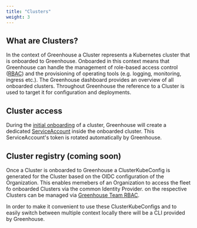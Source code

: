 ```yaml
---
title: "Clusters"
weight: 3
---
```


## What are Clusters?

In the context of Greenhouse a Cluster represents a Kubernetes cluster that is onboarded to Greenhouse. Onboarded in this context means that Greenhouse can handle the management of role-based access control ([RBAC](https://kubernetes.io/docs/reference/access-authn-authz/rbac/)) and the provisioning of operating tools (e.g. logging, monitoring, ingress etc.).
The Greenhouse dashboard provides an overview of all onboarded clusters. Throughout Greenhouse the reference to a Cluster is used to target it for configuration and deployments.

## Cluster access

During the [initial onboarding](../../user-guides/cluster/onboarding.md) of a cluster, Greenhouse will create a dedicated [ServiceAccount](https://kubernetes.io/docs/concepts/security/service-accounts/) inside the onboarded cluster. This ServiceAccount's token is rotated automatically by Greenhouse.

## Cluster registry (coming soon)

Once a Cluster is onboarded to Greenhouse a ClusterKubeConfig is generated for the Cluster based on the OIDC configuration of the Organization. This enables memebers of an Organization to access the fleet fo onboarded Clusters via the common Identity Provider.  on the respective Clusters can be managed via [Greenhouse Team RBAC](./../../user-guides/team/rbac.md).

In order to make it convenient to use these ClusterKubeConfigs and to easily switch between multiple context locally there will be a CLI provided by Greenhouse.
